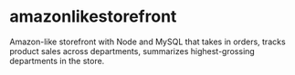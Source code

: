 # amazonlikestorefront
Amazon-like storefront with Node and MySQL that takes in orders, tracks product sales across departments, summarizes highest-grossing departments in the store.
